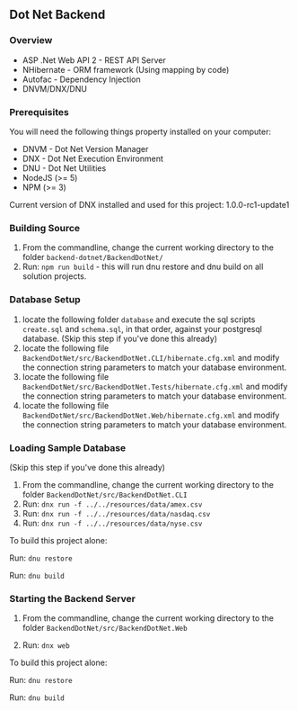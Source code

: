 ## Dot Net Backend

### Overview

* ASP .Net Web API 2 - REST API Server
* NHibernate - ORM framework (Using mapping by code)
* Autofac - Dependency Injection
* DNVM/DNX/DNU

### Prerequisites

You will need the following things property installed on your computer:

* DNVM - Dot Net Version Manager
* DNX - Dot Net Execution Environment
* DNU - Dot Net Utilities
* NodeJS (>= 5)
* NPM (>= 3)

Current version of DNX installed and used for this project: 1.0.0-rc1-update1

### Building Source

1. From the commandline, change the current working directory to the folder `backend-dotnet/BackendDotNet/`
2. Run: `npm run build` - this will run dnu restore and dnu build on all solution projects.

### Database Setup

1. locate the following folder `database` and execute the sql scripts `create.sql` and `schema.sql`, in that order, against your postgresql database. (Skip this step if you've done this already)
2. locate the following file `BackendDotNet/src/BackendDotNet.CLI/hibernate.cfg.xml` and modify the connection string parameters to match your database environment.
3. locate the following file `BackendDotNet/src/BackendDotNet.Tests/hibernate.cfg.xml` and modify the connection string parameters to match your database environment.
4. locate the following file `BackendDotNet/src/BackendDotNet.Web/hibernate.cfg.xml` and modify the connection string parameters to match your database environment.

### Loading Sample Database

(Skip this step if you've done this already)

1. From the commandline, change the current working directory to the folder `BackendDotNet/src/BackendDotNet.CLI`
2. Run: `dnx run -f ../../resources/data/amex.csv`
3. Run: `dnx run -f ../../resources/data/nasdaq.csv`
4. Run: `dnx run -f ../../resources/data/nyse.csv`

To build this project alone:

Run: `dnu restore`

Run: `dnu build`

### Starting the Backend Server

1. From the commandline, change the current working directory to the folder `BackendDotNet/src/BackendDotNet.Web`

2. Run: `dnx web`

To build this project alone:

Run: `dnu restore`

Run: `dnu build`
